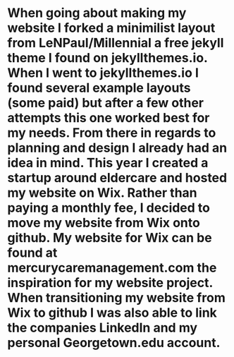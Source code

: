 # When going about making my website I forked a minimilist layout from LeNPaul/Millennial a free jekyll theme I found on jekyllthemes.io. When I went to jekyllthemes.io I found several example layouts (some paid) but after a few other attempts this one worked best for my needs. From there in regards to planning and design I already had an idea in mind. This year I created a startup around eldercare and hosted my website on Wix. Rather than paying a monthly fee, I decided to move my website from Wix onto github. My website for Wix can be found at mercurycaremanagement.com the inspiration for my website project. When transitioning my website from Wix to github I was also able to link the companies LinkedIn and my personal Georgetown.edu account. 

